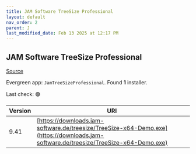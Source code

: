```yaml
---
title: JAM Software TreeSize Professional
layout: default
nav_order: 2
parent: J
last_modified_date: Feb 13 2025 at 12:17 PM
---
```


## JAM Software TreeSize Professional

[Source](https://www.jam-software.com/treesize/)

Evergreen app: `JamTreeSizeProfessional`. Found **1** installer.

Last check: 🟢

| Version | URI                                                                                                                                  |
| ------- | ------------------------------------------------------------------------------------------------------------------------------------ |
| 9.41    | [https://downloads.jam-software.de/treesize/TreeSize-x64-Demo.exe](https://downloads.jam-software.de/treesize/TreeSize-x64-Demo.exe) |
